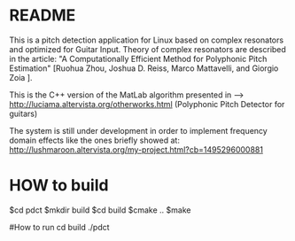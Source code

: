 # README #

This is a pitch detection application for Linux based on complex resonators and optimized for Guitar Input. Theory of complex resonators are described in the article: "A Computationally Efficient Method for Polyphonic Pitch Estimation" [Ruohua Zhou,  Joshua D. Reiss,  Marco Mattavelli,  and Giorgio Zoia ]. 

This is the C++ version of the MatLab algorithm presented in --> http://luciama.altervista.org/otherworks.html  (Polyphonic Pitch Detector for guitars)

The system is still under development in order to implement frequency domain effects like the ones briefly showed at: http://lushmaroon.altervista.org/my-project.html?cb=1495296000881


# HOW to build
$cd pdct
$mkdir build
$cd build
$cmake ..
$make


#How to run
cd build
./pdct
